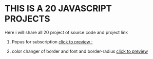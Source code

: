 # THIS IS A 20 JAVASCRIPT PROJECTS 
Here i will share all 20 project of source code and project link
1. Popus for subscription
[click to preview :](https://popus.netlify.app)

3. color changer of border and font and border-radius
[click to preview](https://changecolorio.netlify.app/)
